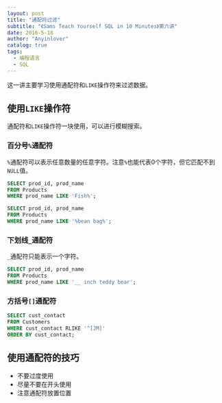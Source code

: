 ```yaml
---
layout: post
title: "通配符过滤"
subtitle: "《Sams Teach Yourself SQL in 10 Minutes》第六讲"
date: 2016-5-18
author: "Anyinlover"
catalog: true
tags:
  - 编程语言
  - SQL
---
```

这一讲主要学习使用通配符和`LIKE`操作符来过滤数据。

## 使用`LIKE`操作符
通配符和`LIKE`操作符一块使用，可以进行模糊搜索。

### 百分号`%`通配符

`%`通配符可以表示任意数量的任意字符。注意`%`也能代表0个字符，但它匹配不到`NULL`值。

~~~sql
SELECT prod_id, prod_name
FROM Products
WHERE prod_name LIKE 'Fish%';

SELECT prod_id, prod_name
FROM Products
WHERE prod_name LIKE '%bean bag%';
~~~

### 下划线`_`通配符

`_`通配符只能表示一个字符。

~~~sql
SELECT prod_id, prod_name
FROM Products
WHERE prod_name LIKE '__ inch teddy bear';
~~~

### 方括号`[]`通配符

~~~sql
SELECT cust_contact
FROM Customers
WHERE cust_contact RLIKE '^[JM]'
ORDER BY cust_contact;
~~~

## 使用通配符的技巧

* 不要过度使用
* 尽量不要在开头使用
* 注意通配符放置位置